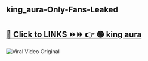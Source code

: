 
 ## king_aura-Only-Fans-Leaked

# <h2><a href="https://clipsfans.com/king_aura&ref=git">🔗 Click to LINKS ⏩⏩ 👉 🟢 king aura </a></h2>

<a href="https://clipsfans.com/king_aura&ref=git" rel="nofollow" data-target="animated-image.originalLink"><img src="https://i.ibb.co.com/xMMVF88/686577567.gif" alt="Viral Video Original" style="max-width: 100%; display: inline-block;" data-target="animated-image.originalImage"></a>
